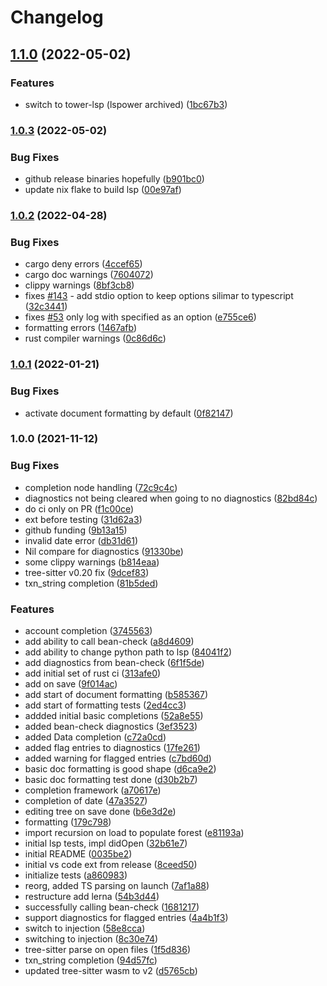 # Changelog

## [1.1.0](https://github.com/polarmutex/beancount-language-server/compare/v1.0.3...v1.1.0) (2022-05-02)

### Features

- switch to tower-lsp (lspower archived) ([1bc67b3](https://github.com/polarmutex/beancount-language-server/commit/1bc67b3fd29be3855dd137c69e6a1084d66f15ff))

### [1.0.3](https://github.com/polarmutex/beancount-language-server/compare/v1.0.2...v1.0.3) (2022-05-02)

### Bug Fixes

- github release binaries hopefully ([b901bc0](https://github.com/polarmutex/beancount-language-server/commit/b901bc00a670b0bfe12b3228bb46ad1cddda3039))
- update nix flake to build lsp ([00e97af](https://github.com/polarmutex/beancount-language-server/commit/00e97af413103a240fe6bdcbdad52bd8a4db170a))

### [1.0.2](https://github.com/polarmutex/beancount-language-server/compare/v1.0.1...v1.0.2) (2022-04-28)

### Bug Fixes

- cargo deny errors ([4ccef65](https://github.com/polarmutex/beancount-language-server/commit/4ccef655934b6a5df55c1a34e1d4a36f728c9814))
- cargo doc warnings ([7604072](https://github.com/polarmutex/beancount-language-server/commit/76040720849a0b1326fd19eef0cf884801828d35))
- clippy warnings ([8bf3cb8](https://github.com/polarmutex/beancount-language-server/commit/8bf3cb881ac0f92b59bf5c7655ab363d2ddb0dba))
- fixes [#143](https://github.com/polarmutex/beancount-language-server/issues/143) - add stdio option to keep options silimar to typescript ([32c3441](https://github.com/polarmutex/beancount-language-server/commit/32c34417056283e9d1ed6997942dfce169f45180))
- fixes [#53](https://github.com/polarmutex/beancount-language-server/issues/53) only log with specified as an option ([e755ce6](https://github.com/polarmutex/beancount-language-server/commit/e755ce6de820da8ed101778d78b5457a9f58ad0e))
- formatting errors ([1467afb](https://github.com/polarmutex/beancount-language-server/commit/1467afbe91df87ad33c88dfc18a713588965f68a))
- rust compiler warnings ([0c86d6c](https://github.com/polarmutex/beancount-language-server/commit/0c86d6c0d36d2fb9cfd463dca10ad428893b5d24))

### [1.0.1](https://github.com/polarmutex/beancount-language-server/compare/v1.0.0...v1.0.1) (2022-01-21)

### Bug Fixes

- activate document formatting by default ([0f82147](https://github.com/polarmutex/beancount-language-server/commit/0f821474e0216aaa1018c1fc451903b024089d12))

### 1.0.0 (2021-11-12)

### Bug Fixes

- completion node handling ([72c9c4c](https://github.com/polarmutex/beancount-language-server/commit/72c9c4ca8270b718a83db6391462cc2ae5add858))
- diagnostics not being cleared when going to no diagnostics ([82bd84c](https://github.com/polarmutex/beancount-language-server/commit/82bd84cfd0f0eb39796e13fa3129693c3f1d1b3e))
- do ci only on PR ([f1c00ce](https://github.com/polarmutex/beancount-language-server/commit/f1c00cec3bd761c9a1482c5063c58cd53d4e1e46))
- ext before testing ([31d62a3](https://github.com/polarmutex/beancount-language-server/commit/31d62a337986abed909d276adbb8f515053b74d4))
- github funding ([9b13a15](https://github.com/polarmutex/beancount-language-server/commit/9b13a151eaca21a3a6fe0e015cb37d01d4a5a957))
- invalid date error ([db31d61](https://github.com/polarmutex/beancount-language-server/commit/db31d61bf40fc8f5325dc4e57628805acf08afcf))
- Nil compare for diagnostics ([91330be](https://github.com/polarmutex/beancount-language-server/commit/91330be0d905e489445608acebc69124c5ff2c5c))
- some clippy warnings ([b814eaa](https://github.com/polarmutex/beancount-language-server/commit/b814eaa250d515ef54520b7b97e3b096393ded39))
- tree-sitter v0.20 fix ([9dcef83](https://github.com/polarmutex/beancount-language-server/commit/9dcef83274b60324a4ca986be6b812649ce150b1))
- txn_string completion ([81b5ded](https://github.com/polarmutex/beancount-language-server/commit/81b5ded4c98ca1a280d930d046f3ef15111da131))

### Features

- account completion ([3745563](https://github.com/polarmutex/beancount-language-server/commit/3745563924a1d41e8216bd8e4cb0ce6a54244f23))
- add ability to call bean-check ([a8d4609](https://github.com/polarmutex/beancount-language-server/commit/a8d46091fe429e420c198d92851da427b6c6edd7))
- add ability to change python path to lsp ([84041f2](https://github.com/polarmutex/beancount-language-server/commit/84041f2786e2a5072495ec382dfaa937218d68ac))
- add diagnostics from bean-check ([6f1f5de](https://github.com/polarmutex/beancount-language-server/commit/6f1f5dede8f30adee7aba90c793d54011cbf240c))
- add initial set of rust ci ([313afe0](https://github.com/polarmutex/beancount-language-server/commit/313afe0fab3593f196084f5231702f2423ed8faa))
- add on save ([9f014ac](https://github.com/polarmutex/beancount-language-server/commit/9f014ac802e496a474652c1494ae81aec6bf297e))
- add start of document formatting ([b585367](https://github.com/polarmutex/beancount-language-server/commit/b5853679295c92330eaee4ca30dd0e6a29d357a2))
- add start of formatting tests ([2ed4cc3](https://github.com/polarmutex/beancount-language-server/commit/2ed4cc3d41596c535dfa6c7e8f81408df29d33b5))
- addded initial basic completions ([52a8e55](https://github.com/polarmutex/beancount-language-server/commit/52a8e55a9d0753a03f44903a4de9e297708e3f6c))
- added bean-check diagnostics ([3ef3523](https://github.com/polarmutex/beancount-language-server/commit/3ef3523482e47756f13d9fc57f06831056ab6dd4))
- added Data completion ([c72a0cd](https://github.com/polarmutex/beancount-language-server/commit/c72a0cd48a0cce61722a5b43c56196547e4e92cb))
- added flag entries to diagnostics ([17fe261](https://github.com/polarmutex/beancount-language-server/commit/17fe26159cf7eb4a4fffc7eff2357a7cbe14d014))
- added warning for flagged entries ([c7bd60d](https://github.com/polarmutex/beancount-language-server/commit/c7bd60d757bf0332fdd731991fe922bbb2826271))
- basic doc formatting is good shape ([d6ca9e2](https://github.com/polarmutex/beancount-language-server/commit/d6ca9e25d1edc45e51a4bdb124d08a4257f48bd8))
- basic doc formatting test done ([d30b2b7](https://github.com/polarmutex/beancount-language-server/commit/d30b2b707a0ff567dc98e536c3bd273818e58b9f))
- completion framework ([a70617e](https://github.com/polarmutex/beancount-language-server/commit/a70617e0582b58e7a83dc35efc57fc60f40cdfea))
- completion of date ([47a3527](https://github.com/polarmutex/beancount-language-server/commit/47a352760070f20605b87ba688f5417df2ac819c))
- editing tree on save done ([b6e3d2e](https://github.com/polarmutex/beancount-language-server/commit/b6e3d2e93963c7fedd4ec461fbd67977be6bdce2))
- formatting ([179c798](https://github.com/polarmutex/beancount-language-server/commit/179c798c62fa820d20a39f3d5e164714851681d6))
- import recursion on load to populate forest ([e81193a](https://github.com/polarmutex/beancount-language-server/commit/e81193a4add543f2a82ee62255d2f301a8161e89))
- initial lsp tests, impl didOpen ([32b61e7](https://github.com/polarmutex/beancount-language-server/commit/32b61e7acea84a01e42ff916acafae63050e74b6))
- initial README ([0035be2](https://github.com/polarmutex/beancount-language-server/commit/0035be2fe15267baf9a02efe4e5d1c9b5cdd6c7c))
- initial vs code ext from release ([8ceed50](https://github.com/polarmutex/beancount-language-server/commit/8ceed50e1c16788a059dc7ef50c46086178a66b3))
- initialize tests ([a860983](https://github.com/polarmutex/beancount-language-server/commit/a86098316570e9524b9a03a035b4f6d70ea554a2))
- reorg, added TS parsing on launch ([7af1a88](https://github.com/polarmutex/beancount-language-server/commit/7af1a886010a8bd3308b7ae3df47f6bca237e5d3))
- restructure add lerna ([54b3d44](https://github.com/polarmutex/beancount-language-server/commit/54b3d44da223c4c87ae19b27176efa48fe3fce3d))
- successfully calling bean-check ([1681217](https://github.com/polarmutex/beancount-language-server/commit/1681217b749e6965209b4629365f8e9295ca0275))
- support diagnostics for flagged entries ([4a4b1f3](https://github.com/polarmutex/beancount-language-server/commit/4a4b1f379aa658f7559cdddfd04f6dad978bbe41))
- switch to injection ([58e8cca](https://github.com/polarmutex/beancount-language-server/commit/58e8ccaed5470f1a10f63459ce98c2b1799c9387))
- switching to injection ([8c30e74](https://github.com/polarmutex/beancount-language-server/commit/8c30e74c4dcbad86d1c65173fe2385b718d4e44e))
- tree-sitter parse on open files ([1f5d836](https://github.com/polarmutex/beancount-language-server/commit/1f5d836af3136a438043fdc5458ddf6fcab781b7))
- txn_string completion ([94d57fc](https://github.com/polarmutex/beancount-language-server/commit/94d57fc3e5d015ddacbb6528a18081f0633e9331))
- updated tree-sitter wasm to v2 ([d5765cb](https://github.com/polarmutex/beancount-language-server/commit/d5765cb88268ba450291a092926c88a48e4bbf73))
